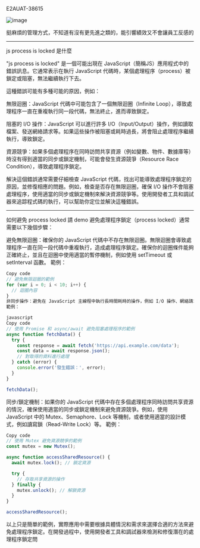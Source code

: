 E2AUAT-38615

![image](https://user-images.githubusercontent.com/46659635/231089137-6e9c15b5-76c3-4b17-958a-fbb5572fe7b3.png)

挺麻煩的管理方式，不知道有沒有更先進之類的，能引響績效又不會讓員工反感的

---

js process is locked 是什麼

"js process is locked" 是一個可能出現在 JavaScript（簡稱JS）應用程式中的錯誤訊息。它通常表示在執行 JavaScript 代碼時，某個處理程序（process）被鎖定或阻塞，無法繼續執行下去。

這種錯誤可能有多種可能的原因，例如：

無限迴圈：JavaScript 代碼中可能包含了一個無限迴圈（Infinite Loop），導致處理程序一直在重複執行同一段代碼，無法終止，進而導致鎖定。

阻塞的 I/O 操作：JavaScript 可以進行許多 I/O（Input/Output）操作，例如讀取檔案、發送網絡請求等。如果這些操作被阻塞或耗時過長，將會阻止處理程序繼續執行，導致鎖定。

資源競爭：如果多個處理程序在同時訪問共享資源（例如變數、物件、數據庫等）時沒有得到適當的同步或鎖定機制，可能會發生資源競爭（Resource Race Condition），導致處理程序鎖定。

解決這個錯誤通常需要仔細檢查 JavaScript 代碼，找出可能導致處理程序鎖定的原因，並修復相應的問題。例如，檢查是否存在無限迴圈，確保 I/O 操作不會阻塞處理程序，使用適當的同步或鎖定機制來解決資源競爭等。使用開發者工具和調試器來追踪程式碼的執行，可以幫助你定位並解決這種錯誤。

---

如何避免 process locked 請 demo
避免處理程序鎖定（process locked）通常需要以下幾個步驟：

避免無限迴圈：確保你的 JavaScript 代碼中不存在無限迴圈。無限迴圈會導致處理程序一直在同一段代碼中重複執行，造成處理程序鎖定。確保你的迴圈條件能夠正確終止，並且在迴圈中使用適當的暫停機制，例如使用 setTimeout 或 setInterval 函數。
範例：

```javascript
Copy code
// 避免無限迴圈的範例
for (var i = 0; i < 10; i++) {
  // 迴圈內容
}
非同步操作：避免在 JavaScript 主線程中執行長時間耗時的操作，例如 I/O 操作、網絡請求等。使用非同步的方式，例如使用 Promise、async/await、Callback、EventEmitter 等，來處理這些操作，以避免阻塞處理程序。
範例：

javascript
Copy code
// 使用 Promise 和 async/await 避免阻塞處理程序的範例
async function fetchData() {
  try {
    const response = await fetch('https://api.example.com/data');
    const data = await response.json();
    // 對取得的資料進行處理
  } catch (error) {
    console.error('發生錯誤：', error);
  }
}

fetchData();
```

同步/鎖定機制：如果你的 JavaScript 代碼中存在多個處理程序同時訪問共享資源的情況，確保使用適當的同步或鎖定機制來避免資源競爭。例如，使用 JavaScript 中的 Mutex、Semaphore、Lock 等機制，或者使用適當的設計模式，例如讀寫鎖（Read-Write Lock）等。
範例：

```javascript
Copy code
// 使用 Mutex 避免資源競爭的範例
const mutex = new Mutex();

async function accessSharedResource() {
  await mutex.lock(); // 鎖定資源

  try {
    // 存取共享資源的操作
  } finally {
    mutex.unlock(); // 解鎖資源
  }
}

accessSharedResource();
```

以上只是簡單的範例，實際應用中需要根據具體情況和需求來選擇合適的方法來避免處理程序鎖定。在開發過程中，使用開發者工具和調試器來檢測和修復潛在的處理程序鎖定問
